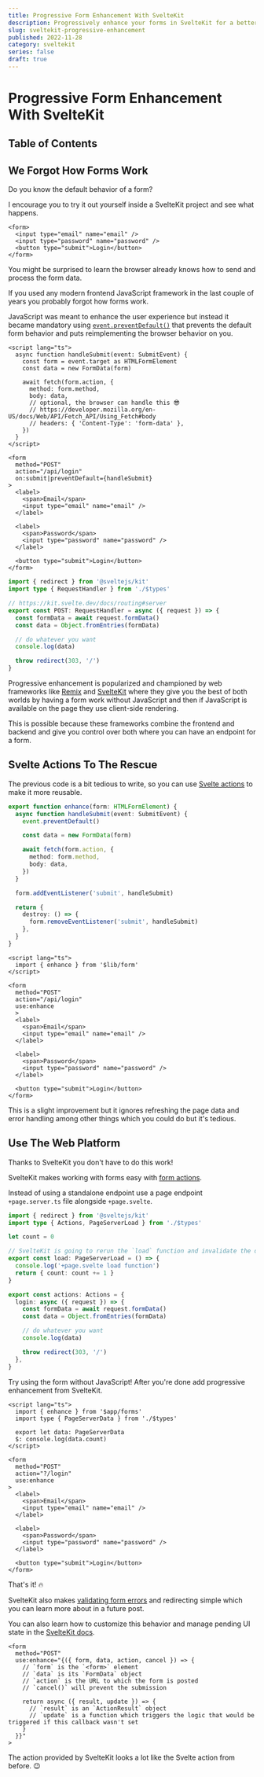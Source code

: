 ```yaml
---
title: Progressive Form Enhancement With SvelteKit
description: Progressively enhance your forms in SvelteKit for a better user experience.
slug: sveltekit-progressive-enhancement
published: 2022-11-28
category: sveltekit
series: false
draft: true
---
```


# Progressive Form Enhancement With SvelteKit

## Table of Contents

## We Forgot How Forms Work

Do you know the default behavior of a form?

I encourage you to try it out yourself inside a SvelteKit project and see what happens.

```html:+page.svelte showLineNumbers
<form>
  <input type="email" name="email" />
  <input type="password" name="password" />
  <button type="submit">Login</button>
</form>
```

You might be surprised to learn the browser already knows how to send and process the form data.

If you used any modern frontend JavaScript framework in the last couple of years you probably forgot how forms work.

JavaScript was meant to enhance the user experience but instead it became mandatory using [`event.preventDefault()`](https://developer.mozilla.org/en-US/docs/Web/API/Event/preventDefault) that prevents the default form behavior and puts reimplementing the browser behavior on you.

```html:routes/+page.svelte showLineNumbers
<script lang="ts">
  async function handleSubmit(event: SubmitEvent) {
    const form = event.target as HTMLFormElement
    const data = new FormData(form)

    await fetch(form.action, {
      method: form.method,
      body: data,
      // optional, the browser can handle this 😎
      // https://developer.mozilla.org/en-US/docs/Web/API/Fetch_API/Using_Fetch#body
      // headers: { 'Content-Type': 'form-data' },
    })
  }
</script>

<form
  method="POST"
  action="/api/login"
  on:submit|preventDefault={handleSubmit}
>
  <label>
    <span>Email</span>
    <input type="email" name="email" />
  </label>

  <label>
    <span>Password</span>
    <input type="password" name="password" />
  </label>

  <button type="submit">Login</button>
</form>
```

```ts:routes/api/login/+server.ts showLineNumbers
import { redirect } from '@sveltejs/kit'
import type { RequestHandler } from './$types'

// https://kit.svelte.dev/docs/routing#server
export const POST: RequestHandler = async ({ request }) => {
  const formData = await request.formData()
  const data = Object.fromEntries(formData)

  // do whatever you want
  console.log(data)

  throw redirect(303, '/')
}
```

Progressive enhancement is popularized and championed by web frameworks like [Remix](https://remix.run/) and [SvelteKit](https://kit.svelte.dev/) where they give you the best of both worlds by having a form work without JavaScript and then if JavaScript is available on the page they use client-side rendering.

This is possible because these frameworks combine the frontend and backend and give you control over both where you can have an endpoint for a form.

## Svelte Actions To The Rescue


The previous code is a bit tedious to write, so you can use [Svelte actions](https://svelte.dev/tutorial/actions) to make it more reusable.

```ts:src/lib/form.ts showLineNumbers
export function enhance(form: HTMLFormElement) {
  async function handleSubmit(event: SubmitEvent) {
    event.preventDefault()

    const data = new FormData(form)

    await fetch(form.action, {
      method: form.method,
      body: data,
    })
  }

  form.addEventListener('submit', handleSubmit)

  return {
    destroy: () => {
      form.removeEventListener('submit', handleSubmit)
    },
  }
}
```

```html:+page.svelte showLineNumbers
<script lang="ts">
  import { enhance } from '$lib/form'
</script>

<form
  method="POST"
  action="/api/login"
  use:enhance
  >
  <label>
    <span>Email</span>
    <input type="email" name="email" />
  </label>

  <label>
    <span>Password</span>
    <input type="password" name="password" />
  </label>

  <button type="submit">Login</button>
</form>
```

This is a slight improvement but it ignores refreshing the page data and error handling among other things which you could do but it's tedious.

## Use The Web Platform

Thanks to SvelteKit you don't have to do this work!

SvelteKit makes working with forms easy with [form actions](https://kit.svelte.dev/docs/form-actions).

Instead of using a standalone endpoint use a page endpoint `+page.server.ts` file alongside `+page.svelte`.

```ts:+page.server.ts showLineNumbers
import { redirect } from '@sveltejs/kit'
import type { Actions, PageServerLoad } from './$types'

let count = 0

// SvelteKit is going to rerun the `load` function and invalidate the data 
export const load: PageServerLoad = () => {
  console.log('+page.svelte load function')
  return { count: count += 1 }
}

export const actions: Actions = {
  login: async ({ request }) => {
    const formData = await request.formData()
    const data = Object.fromEntries(formData)

    // do whatever you want
    console.log(data)

    throw redirect(303, '/')
  },
}
```

Try using the form without JavaScript! After you're done add progressive enhancement from SvelteKit.

```html:+page.svelte showLineNumbers
<script lang="ts">
  import { enhance } from '$app/forms'
  import type { PageServerData } from './$types'

  export let data: PageServerData
  $: console.log(data.count)
</script>

<form
  method="POST"
  action="?/login"
  use:enhance
>
  <label>
    <span>Email</span>
    <input type="email" name="email" />
  </label>

  <label>
    <span>Password</span>
    <input type="password" name="password" />
  </label>

  <button type="submit">Login</button>
</form>
```

That's it! 🔥

SvelteKit also makes [validating form errors](https://kit.svelte.dev/docs/form-actions#anatomy-of-an-action-validation-errors) and redirecting simple which you can learn more about in a future post.

You can also learn how to customize this behavior and manage pending UI state in the [SvelteKit docs](https://kit.svelte.dev/docs/form-actions#progressive-enhancement).

```html:+page.svelte showLineNumbers
<form
  method="POST"
  use:enhance="{({ form, data, action, cancel }) => {
    // `form` is the `<form>` element
    // `data` is its `FormData` object
    // `action` is the URL to which the form is posted
    // `cancel()` will prevent the submission

    return async ({ result, update }) => {
      // `result` is an `ActionResult` object
      // `update` is a function which triggers the logic that would be triggered if this callback wasn't set
    }
  }}"
>
```

The action provided by SvelteKit looks a lot like the Svelte action from before. 😉